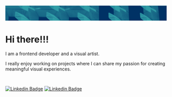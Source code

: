 ![](header6.png)

<h1>Hi there!!!</h1>
<p>I am a frontend developer and a visual artist.</p>
<p>I really enjoy working on projects where I can share my passion for creating meaningful visual experiences.</p>
</br>

[![Linkedin Badge](https://img.shields.io/badge/-Linkedin-red?style=flat-square&logo=Linkedin&logoColor=white&link=https://www.linkedin.com/in/fflorezz/)](https://www.linkedin.com/in/fflorezz/)
[![Linkedin Badge](https://img.shields.io/badge/-Dribbble-orange?style=flat-square&logo=Dribbble&logoColor=white&link=https://dribbble.com/fflorezz)](https://dribbble.com/fflorezz)







<!--
**fflorezz/fflorezz** is a ✨ _special_ ✨ repository because its `README.md` (this file) appears on your GitHub profile.

Here are some ideas to get you started:

- 🔭 I’m currently working on ...
- 🌱 I’m currently learning ...
- 👯 I’m looking to collaborate on ...
- 🤔 I’m looking for help with ...
- 💬 Ask me about ...
- 📫 How to reach me: ...
- 😄 Pronouns: ...
- ⚡ Fun fact: ...
-->
